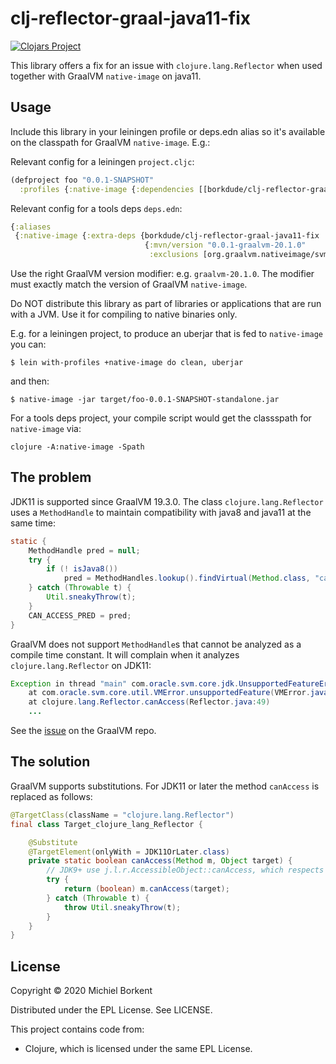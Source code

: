 # clj-reflector-graal-java11-fix

[![Clojars Project](https://img.shields.io/clojars/v/borkdude/clj-reflector-graal-java11-fix.svg)](https://clojars.org/borkdude/clj-reflector-graal-java11-fix)

This library offers a fix for an issue with `clojure.lang.Reflector` when used
together with GraalVM `native-image` on java11.

## Usage

Include this library in your leiningen profile or deps.edn alias so it's
available on the classpath for GraalVM `native-image`. E.g.:

Relevant config for a leiningen `project.cljc`:
``` clojure
(defproject foo "0.0.1-SNAPSHOT"
  :profiles {:native-image {:dependencies [[borkdude/clj-reflector-graal-java11-fix "0.0.1-graalvm-20.1.0"]]}})
```

Relevant config for a tools deps `deps.edn`:
``` clojure
{:aliases
 {:native-image {:extra-deps {borkdude/clj-reflector-graal-java11-fix
                              {:mvn/version "0.0.1-graalvm-20.1.0"
                               :exclusions [org.graalvm.nativeimage/svm]}}}}}
```

Use the right GraalVM version modifier: e.g. `graalvm-20.1.0`. The modifier must exactly match the version of GraalVM
`native-image`.

Do NOT distribute this library as part of libraries or applications that are run
with a JVM. Use it for compiling to native binaries only.

E.g. for a leiningen project, to produce an uberjar that is fed to `native-image` you can:

``` shell
$ lein with-profiles +native-image do clean, uberjar
```

and then:

``` shell
$ native-image -jar target/foo-0.0.1-SNAPSHOT-standalone.jar
```

For a tools deps project, your compile script would get the classspath for `native-image` via: 

```shell
clojure -A:native-image -Spath
```

## The problem

JDK11 is supported since GraalVM 19.3.0. The class `clojure.lang.Reflector` uses
a `MethodHandle` to maintain compatibility with java8 and java11 at the same
time:

``` java
static {
	MethodHandle pred = null;
	try {
		if (! isJava8())
			pred = MethodHandles.lookup().findVirtual(Method.class, "canAccess", MethodType.methodType(boolean.class, Object.class));
	} catch (Throwable t) {
		Util.sneakyThrow(t);
	}
	CAN_ACCESS_PRED = pred;
}
```

GraalVM does not support `MethodHandle`s that cannot be analyzed as a compile
time constant. It will complain when it analyzes `clojure.lang.Reflector` on
JDK11:

``` java
Exception in thread "main" com.oracle.svm.core.jdk.UnsupportedFeatureError: Invoke with MethodHandle argument could not be reduced to at most a single call or single field access. The method handle must be a compile time constant, e.g., be loaded from a `static final` field. Method that contains the method handle invocation: java.lang.invoke.Invokers$Holder.invoke_MT(Object, Object, Object, Object)
    at com.oracle.svm.core.util.VMError.unsupportedFeature(VMError.java:101)
    at clojure.lang.Reflector.canAccess(Reflector.java:49)
    ...
```

See the [issue](https://github.com/oracle/graal/issues/2214) on the GraalVM
repo.

## The solution

GraalVM supports substitutions. For JDK11 or later the method `canAccess` is replaced as follows:

``` java
@TargetClass(className = "clojure.lang.Reflector")
final class Target_clojure_lang_Reflector {

    @Substitute
    @TargetElement(onlyWith = JDK11OrLater.class)
    private static boolean canAccess(Method m, Object target) {
        // JDK9+ use j.l.r.AccessibleObject::canAccess, which respects module rules
        try {
            return (boolean) m.canAccess(target);
        } catch (Throwable t) {
            throw Util.sneakyThrow(t);
        }
    }
}
```

## License

Copyright © 2020 Michiel Borkent

Distributed under the EPL License. See LICENSE.

This project contains code from:
- Clojure, which is licensed under the same EPL License.
